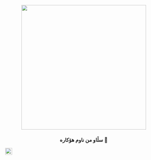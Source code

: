 <p align="center"> 
  <img src="https://cdn.discordapp.com/attachments/809480796167208990/814077275653406760/image4-1.gif" width="400" />
</p>

<h3 align="center"> سڵاو من ناوم هۆکارە 👋</h1>




<a href="https://discord.com/users/725407103916703755">
    <img align ="left" alt="Subodh's Discord" width="22px" src ="https://cdn.jsdelivr.net/npm/simple-icons@v3/icons/discord.svg" />
  </a>






